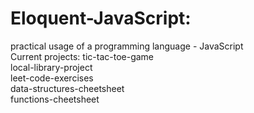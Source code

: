 # Eloquent-JavaScript:
 practical usage of a programming language - JavaScript<br />
 Current projects:
 tic-tac-toe-game <br />
 local-library-project <br />
 leet-code-exercises <br />
 data-structures-cheetsheet<br /> 
 functions-cheetsheet <br />
